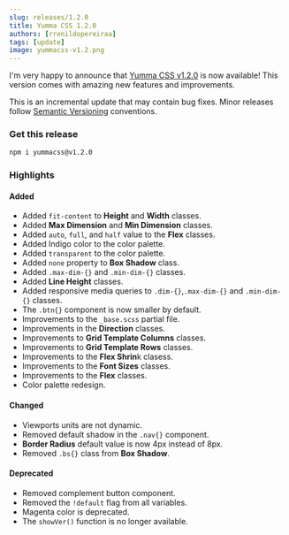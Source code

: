 ```yaml
---
slug: releases/1.2.0
title: Yumma CSS 1.2.0
authors: [rrenildopereiraa]
tags: [update]
image: yummacss-v1.2.png
---
```


I'm very happy to announce that [Yumma CSS v1.2.0](https://github.com/yumma-lib/yumma-css/releases/tag/v1.2.0) is now available! This version comes with amazing new features and improvements.

This is an incremental update that may contain bug fixes. Minor releases follow [Semantic Versioning](https://docs.npmjs.com/about-semantic-versioning) conventions.

<!-- truncate -->

### Get this release

```bash
npm i yummacss@v1.2.0
```

### Highlights

#### Added
- Added `fit-content` to **Height** and **Width** classes.
- Added **Max Dimension** and **Min Dimension** classes.
- Added `auto`, `full`, and `half` value to the **Flex** classes.
- Added Indigo color to the color palette.
- Added `transparent` to the color palette.
- Added `none` property to **Box Shadow** class.
- Added `.max-dim-{}` and `.min-dim-{}` classes.
- Added **Line Height** classes.
- Added responsive media queries to `.dim-{}`,`.max-dim-{}` and `.min-dim-{}` classes.
- The `.btn{}` component is now smaller by default.
- Improvements to the `_base.scss` partial file.
- Improvements in the **Direction** classes.
- Improvements to **Grid Template Columns** classes.
- Improvements to **Grid Template Rows** classes.
- Improvements to the **Flex Shrin**k clasess.
- Improvements to the **Font Sizes** classes.
- Improvements to the **Flex** classes.
- Color palette redesign.

#### Changed
- Viewports units are not dynamic.
- Removed default shadow in the `.nav{}` component.
- **Border Radius** default value is now 4px instead of 8px.
- Removed `.bs{}` class from **Box Shadow**.

#### Deprecated
- Removed complement button component.
- Removed the `!default` flag from all variables.
- Magenta color is deprecated.
- The `showVer()` function is no longer available.